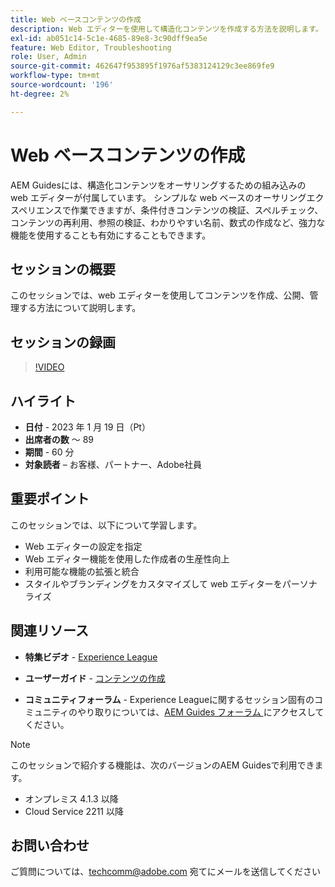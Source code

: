 ```yaml
---
title: Web ベースコンテンツの作成
description: Web エディターを使用して構造化コンテンツを作成する方法を説明します。
exl-id: ab051c14-5c1e-4685-89e8-3c90dff9ea5e
feature: Web Editor, Troubleshooting
role: User, Admin
source-git-commit: 462647f953895f1976af5383124129c3ee869fe9
workflow-type: tm+mt
source-wordcount: '196'
ht-degree: 2%

---
```


# Web ベースコンテンツの作成

AEM Guidesには、構造化コンテンツをオーサリングするための組み込みの web エディターが付属しています。 シンプルな web ベースのオーサリングエクスペリエンスで作業できますが、条件付きコンテンツの検証、スペルチェック、コンテンツの再利用、参照の検証、わかりやすい名前、数式の作成など、強力な機能を使用することも有効にすることもできます。

## セッションの概要

このセッションでは、web エディターを使用してコンテンツを作成、公開、管理する方法について説明します。

## セッションの録画

>[!VIDEO](https://video.tv.adobe.com/v/3414171/dita-authoring-ccms-web-author?quality=12&learn=on)

## ハイライト

- **日付** - 2023 年 1 月 19 日（Pt）
- **出席者の数** ～ 89
- **期間** - 60 分
- **対象読者** – お客様、パートナー、Adobe社員

## 重要ポイント

このセッションでは、以下について学習します。
- Web エディターの設定を指定
- Web エディター機能を使用した作成者の生産性向上
- 利用可能な機能の拡張と統合
- スタイルやブランディングをカスタマイズして web エディターをパーソナライズ

## 関連リソース

- **特集ビデオ** - [Experience League](https://experienceleague.adobe.com/docs/experience-manager-guides-learn/videos/advanced-user-guide/overview.html?lang=ja)

- **ユーザーガイド** - [ コンテンツの作成 ](https://help.adobe.com/en_US/xml-documentation-for-adobe-experience-manager/index.html#t=DXML-master-map/authoring-content.html)

- **コミュニティフォーラム** - Experience Leagueに関するセッション固有のコミュニティのやり取りについては、[AEM Guides フォーラム ](https://experienceleaguecommunities.adobe.com/t5/experience-manager-guides/bd-p/xml-documentation-discussions?profile.language=ja) にアクセスしてください。

>[!NOTE]
>
> このセッションで紹介する機能は、次のバージョンのAEM Guidesで利用できます。
> - オンプレミス 4.1.3 以降
> - Cloud Service 2211 以降

## お問い合わせ

ご質問については、<techcomm@adobe.com> 宛てにメールを送信してください
